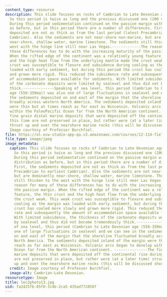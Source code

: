 ```yaml
---
content_type: resource
description: This slide focuses on rocks of Cambrian to Late Devonian age (550-350ma).
  So this period is twice as long and the previous discussed one (200 vs. 100 my).
  During this period sedimentation continued on the passive margin with the same distribution
  as before, but in this period there are a number of differences. First, the sediments
  deposited are not as thick as from the last period (latest Precambrian to earliest
  Cambrian). Also the sediments are not near-shore non-marine, but are dominantly
  near-shore, shallow water, marine limestone. The sediments still thicken to the
  west with the hinge line still near Las Vegas.-------------The reason for many of
  these differences has to do with the increasing maturity of the passive margin.
  When the rifted edge of the continent was a relatively young feature, the thin crust
  and the high heat flow from the underlying mantle made the crust weak. This weak
  crust was susceptible to flexure and subsidence during cooling as the margin was
  loaded with early sediment, but during this period the crust has cooled more slowly
  and grown more rigid. This reduced the subsidence rate and subsequently the amount
  of accommodation space available for sediments. With limited subsidence, the thickness
  of the carbonate deposits were limited by sealevel and thus did not become tremendously
  thick.--------------Speaking of sea level, this period (Cambrian to Late Devonian
  age (550-350ma)) was also one of large fluctuations in sealevel and we can see in
  the sediments deposited on and east of the margin that the shoreline fluctuated
  broadly across western North America. The sediments deposited inland of the margin
  were thin but at times reach as far east as Wisconsin. Volcanic arcs began to develop
  within the PaleoPacific Ocean far from the North American continent. ---------------The
  fine grain distal marine deposits that were deposited off the continental rise during
  this time are not preserved in place, but rather were (at a later time) structurally
  thrust up and over the nearshore marine rocks (this will be discussed shortly).
  Image courtesy of Professor Burchfiel.
file: https://ol-ocw-studio-app-qa.s3.amazonaws.com/courses/12-114-field-geology-i-fall-2005/fa2425fb85f03c4b2ca5435ad7728587_lec2photo13.jpg
file_type: image/jpeg
image_metadata:
  caption: This slide focuses on rocks of Cambrian to Late Devonian age (550-350ma).
    So this period is twice as long and the previous discussed one (200 vs. 100 my).
    During this period sedimentation continued on the passive margin with the same
    distribution as before, but in this period there are a number of differences.
    First, the sediments deposited are not as thick as from the last period (latest
    Precambrian to earliest Cambrian). Also the sediments are not near-shore non-marine,
    but are dominantly near-shore, shallow water, marine limestone. The sediments
    still thicken to the west with the hinge line still near Las Vegas.-------------The
    reason for many of these differences has to do with the increasing maturity of
    the passive margin. When the rifted edge of the continent was a relatively young
    feature, the thin crust and the high heat flow from the underlying mantle made
    the crust weak. This weak crust was susceptible to flexure and subsidence during
    cooling as the margin was loaded with early sediment, but during this period the
    crust has cooled more slowly and grown more rigid. This reduced the subsidence
    rate and subsequently the amount of accommodation space available for sediments.
    With limited subsidence, the thickness of the carbonate deposits were limited
    by sealevel and thus did not become tremendously thick.--------------Speaking
    of sea level, this period (Cambrian to Late Devonian age (550-350ma)) was also
    one of large fluctuations in sealevel and we can see in the sediments deposited
    on and east of the margin that the shoreline fluctuated broadly across western
    North America. The sediments deposited inland of the margin were thin but at times
    reach as far east as Wisconsin. Volcanic arcs began to develop within the PaleoPacific
    Ocean far from the North American continent. ---------------The fine grain distal
    marine deposits that were deposited off the continental rise during this time
    are not preserved in place, but rather were (at a later time) structurally thrust
    up and over the nearshore marine rocks (this will be discussed shortly).
  credit: Image courtesy of Professor Burchfiel.
  image-alt: Cambrian-Late Devonian.
resourcetype: Image
title: lec2photo13.jpg
uid: fa2425fb-85f0-3c4b-2ca5-435ad7728587
---
```

